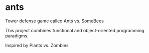 # ants
Tower defense game called Ants vs. SomeBees

This project combines functional and object-oriented programming paradigms.

Inspired by Plants vs. Zombies
